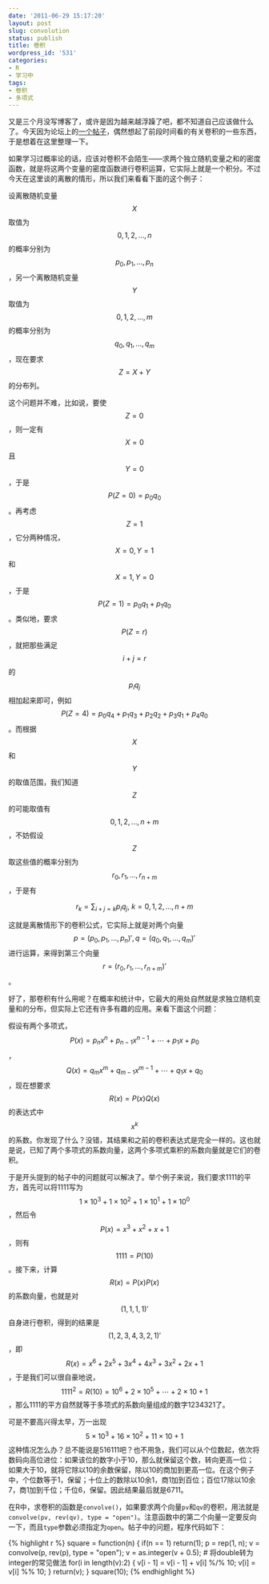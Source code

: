 ```yaml
---
date: '2011-06-29 15:17:20'
layout: post
slug: convolution
status: publish
title: 卷积
wordpress_id: '531'
categories:
- R
- 学习中
tags:
- 卷积
- 多项式
---
```


又是三个月没写博客了，或许是因为越来越浮躁了吧，都不知道自己应该做什么了。今天因为论坛上的[一个帖子](http://cos.name/cn/topic/104640)，偶然想起了前段时间看的有关卷积的一些东西，于是想着在这里整理一下。

如果学习过概率论的话，应该对卷积不会陌生——求两个独立随机变量之和的密度函数，就是将这两个变量的密度函数进行卷积运算，它实际上就是一个积分。不过今天在这里谈的离散的情形，所以我们来看看下面的这个例子：

设离散随机变量 $$X$$ 取值为 $$0, 1, 2, \ldots, n$$ 的概率分别为 $$p_0,p_1,\ldots,p_n$$，另一个离散随机变量 $$Y$$ 取值为 $$0, 1, 2, \ldots, m$$ 的概率分别为 $$q_0,q_1,\ldots,q_m$$，现在要求 $$Z=X+Y$$ 的分布列。

这个问题并不难，比如说，要使 $$Z=0$$，则一定有 $$X=0$$ 且 $$Y=0$$，于是 $$P(Z=0)=p_0q_0$$。再考虑 $$Z=1$$，它分两种情况，$$X=0,Y=1$$ 和 $$X=1,Y=0$$，于是 $$P(Z=1)=p_0q_1+p_1q_0$$。类似地，要求 $$P(Z=r)$$，就把那些满足 $$i+j=r$$的$$p_iq_j$$ 相加起来即可，例如 $$P(Z=4)=p_0q_4+p_1q_3+p_2q_2+p_3q_1+p_4q_0$$。而根据 $$X$$ 和 $$Y$$ 的取值范围，我们知道 $$Z$$ 的可能取值有 $$0,1,2,\ldots,n+m$$，不妨假设 $$Z$$ 取这些值的概率分别为 $$r_0,r_1,\ldots,r_{n+m}$$，于是有

$$\displaystyle r_k=\sum_{i+j=k}p_iq_j,\ k=0,1,2,\ldots,n+m$$

这就是离散情形下的卷积公式，它实际上就是对两个向量 $$p=(p_0,p_1,\ldots,p_n)',q=(q_0,q_1,\ldots,q_m)'$$ 进行运算，来得到第三个向量 $$r=(r_0,r_1,\ldots,r_{n+m})'$$。

好了，那卷积有什么用呢？在概率和统计中，它最大的用处自然就是求独立随机变量和的分布，但实际上它还有许多有趣的应用。来看下面这个问题：

假设有两个多项式，$$P(x)=p_nx^n+p_{n-1}x^{n-1}+\cdots+p_1x+p_0$$，$$Q(x)=q_mx^m+q_{m-1}x^{m-1}+\cdots+q_1x+q_0$$，现在想要求 $$R(x)=P(x)Q(x)$$ 的表达式中 $$x^k$$ 的系数。你发现了什么？没错，其结果和之前的卷积表达式是完全一样的。这也就是说，已知了两个多项式的系数向量，这两个多项式乘积的系数向量就是它们的卷积。

于是开头提到的帖子中的问题就可以解决了。举个例子来说，我们要求1111的平方，首先可以将1111写为 $$1\times 10^3+1\times 10^2+1\times 10^1+1\times 10^0$$，然后令 $$P(x)=x^3+x^2+x+1$$，则有 $$1111=P(10)$$。接下来，计算 $$R(x)=P(x)P(x)$$ 的系数向量，也就是对 $$(1, 1, 1, 1)'$$ 自身进行卷积，得到的结果是 $$(1,2,3,4,3,2,1)'$$，即 $$R(x)=x^6+2x^5+3x^4+4x^3+3x^2+2x+1$$，于是我们可以很自豪地说，$$1111^2=R(10)=10^6+2\times 10^5+\cdots+2\times 10+1$$，那么1111的平方自然就等于多项式的系数向量组成的数字1234321了。

可是不要高兴得太早，万一出现 $$5\times 10^3+16\times 10^2+11\times 10+1$$ 这种情况怎么办？总不能说是516111吧？也不用急，我们可以从个位数起，依次将数码向高位进位：如果该位的数字小于10，那么就保留这个数，转向更高一位；如果大于10，就将它除以10的余数保留，除以10的商加到更高一位。在这个例子中，个位数等于1，保留；十位上的数除以10余1，商1加到百位；百位17除以10余7，商1加到千位；千位6，保留。因此结果最后就是6711。

在R中，求卷积的函数是`convolve()`，如果要求两个向量`pv`和`qv`的卷积，用法就是`convolve(pv, rev(qv), type = "open")`。注意函数中的第二个向量一定要反向一下，而且`type`参数必须指定为`open`。帖子中的问题，程序代码如下：

{% highlight r %}
square = function(n)
{
    if(n == 1) return(1);
    p = rep(1, n);
    v = convolve(p, rev(p), type = "open");
    v = as.integer(v + 0.5); # 将double转为integer的常见做法
    for(i in length(v):2)
    {
        v[i - 1] = v[i - 1] + v[i] %/% 10;
        v[i] = v[i] %% 10;
    }
    return(v);
}
square(10);
{% endhighlight %}
    

